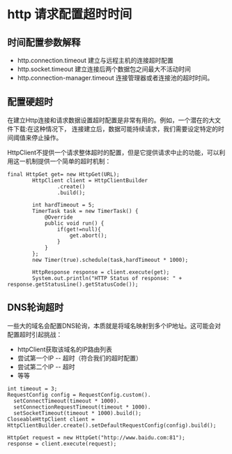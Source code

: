 # http 请求配置超时时间

## 时间配置参数解释

+ http.connection.timeout 建立与远程主机的连接超时配置
+ http.socket.timeout 建立连接后两个数据包之间最大不活动时间
+ http.connection-manager.timeout 连接管理器或者连接池的超时时间。

## 配置硬超时

在建立Http连接和请求数据设置超时配置是非常有用的。例如，一个潜在的大文件下载:在这种情况下，
连接建立后，数据可能持续请求，我们需要设定特定的时间阈值来停止操作。

HttpClient不提供一个请求整体超时的配置，但是它提供请求中止的功能，可以利用这一机制提供一个简单的超时机制：

```
final HttpGet get= new HttpGet(URL);
        HttpClient client = HttpClientBuilder
                .create()
                .build();

        int hardTimeout = 5;
        TimerTask task = new TimerTask() {
            @Override
            public void run() {
                if(get!=null){
                    get.abort();
                }
            }
        };
        new Timer(true).schedule(task,hardTimeout * 1000);

        HttpResponse response = client.execute(get);
        System.out.println("HTTP Status of response: " + response.getStatusLine().getStatusCode());

```

## DNS轮询超时

一些大的域名会配置DNS轮询，本质就是将域名映射到多个IP地址。这可能会对配置超时引起挑战：
+ httpClient获取该域名的IP路由列表
+ 尝试第一个IP -- 超时（符合我们的超时配置）
+ 尝试第二个IP -- 超时
+ 等等

```
int timeout = 3;
RequestConfig config = RequestConfig.custom().
  setConnectTimeout(timeout * 1000).
  setConnectionRequestTimeout(timeout * 1000).
  setSocketTimeout(timeout * 1000).build();
CloseableHttpClient client = HttpClientBuilder.create().setDefaultRequestConfig(config).build();
 
HttpGet request = new HttpGet("http://www.baidu.com:81");
response = client.execute(request);
```